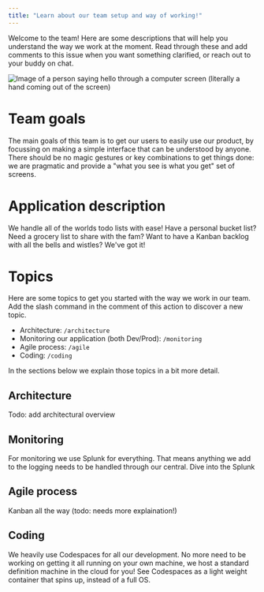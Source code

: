 ```yaml
---
title: "Learn about our team setup and way of working!"
---
```


Welcome to the team! Here are some descriptions that will help you understand the way we work at the moment. Read through these and add comments to this issue when you want something clarified, or reach out to your buddy on chat.

![Image of a person saying hello through a computer screen (literally a hand coming out of the screen)](https://media.giphy.com/media/oBYB0gqUy3xxBf89aT/giphy.gif)

# Team goals
The main goals of this team is to get our users to easily use our product, by focussing on making a simple interface that can be understood by anyone. There should be no magic gestures or key combinations to get things done: we are pragmatic and provide a "what you see is what you get" set of screens.

# Application description
We handle all of the worlds todo lists with ease! Have a personal bucket list? Need a grocery list to share with the fam? Want to have a Kanban backlog with all the bells and wistles? We've got it!

# Topics
Here are some topics to get you started with the way we work in our team. Add the slash command in the comment of this action to discover a new topic. 

* Architecture: `/architecture`
* Monitoring our application (both Dev/Prod): `/monitoring`
* Agile process: `/agile`
* Coding: `/coding`

In the sections below we explain those topics in a bit more detail.

## Architecture
Todo: add architectural overview

## Monitoring
For monitoring we use Splunk for everything. That means anything we add to the logging needs to be handled through our central. Dive into the Splunk

## Agile process
Kanban all the way (todo: needs more explaination!)

## Coding
We heavily use Codespaces for all our development. No more need to be working on getting it all running on your own machine, we host a standard definition machine in the cloud for you! See Codespaces as a light weight container that spins up, instead of a full OS.